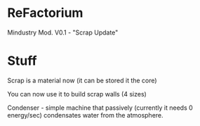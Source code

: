 # ReFactorium
Mindustry Mod. V0.1 - "Scrap Update"
# Stuff
Scrap is a material now (it can be stored it the core)

You can now use it to build scrap walls (4 sizes)

Condenser - simple machine that passively (currently it needs 0 energy/sec) condensates water from the atmosphere.
